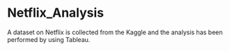 # Netflix_Analysis
A dataset on Netflix is collected from the Kaggle and the analysis has been performed by using Tableau.
